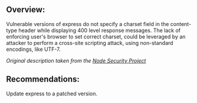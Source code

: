 ## Overview:
Vulnerable versions of express do not specify a charset field in the content-type header while displaying 400 level response messages. The lack of enforcing user's browser to set correct charset, could be leveraged by an attacker to perform a cross-site scripting attack, using non-standard encodings, like UTF-7.

_Original description taken from the [Node Security Project](https://nodesecurity.io/)_

## Recommendations:
Update express to a patched version.
